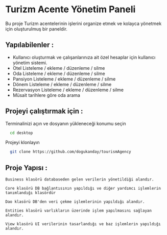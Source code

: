 
# Turizm Acente Yönetim Paneli

Bu proje Turizm acentelerinin işlerini organize etmek ve kolayca yönetmek için oluşturulmuş bir paneldir.




## Yapılabilenler :

- Kullanıcı oluşturmak ve çalışanlarınıza ait özel hesaplar için kullanıcı yönetim sistemi.
- Otel Listeleme / ekleme / düzenleme / silme
- Oda Listeleme / ekleme / düzenleme / silme
- Pansiyon Listeleme / ekleme / düzenleme / silme
- Dönem Listeleme / ekleme / düzenleme / silme
- Rezervasyon Listeleme / ekleme / düzenleme / silme
- Müsait tarihlere göre oda arama


## Projeyi çalıştırmak için :

Terminalinizi açın ve dosyanın yükleneceği konumu seçin

```bash
  cd desktop
```

Projeyi klonlayın

```bash
  git clone https://github.com/dogukanday/tourismAgency
```



## Proje Yapısı :

    Business klasörü databaseden gelen verilerin yönetildiği alandır.

    Core klasörü DB bağlantısının yapıldığı ve diğer yardımcı işlemlerin tanımlandığı klasördür

    Dao klasörü DB'den veri çekme işlemlerinin yapıldığı alandır.

    Entities klasörü varlıkların üzerinde işlem yapılmasını sağlayan alandır.

    View klasörü UI verilerinin tasarlandığı ve baz işlemlerin yapıldığı alandır.